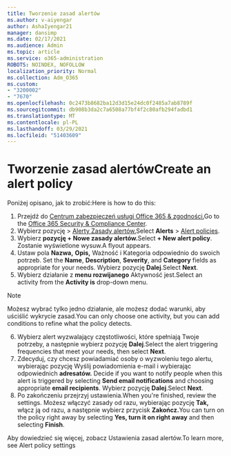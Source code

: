 ```yaml
---
title: Tworzenie zasad alertów
ms.author: v-aiyengar
author: AshaIyengar21
manager: dansimp
ms.date: 02/17/2021
ms.audience: Admin
ms.topic: article
ms.service: o365-administration
ROBOTS: NOINDEX, NOFOLLOW
localization_priority: Normal
ms.collection: Adm_O365
ms.custom:
- "3200002"
- "7670"
ms.openlocfilehash: 0c2473b8682ba12d3d15e24dc0f2485a7ab8789f
ms.sourcegitcommit: db908b3da2c7a6508a77bf4f2c80afb294fadbd1
ms.translationtype: MT
ms.contentlocale: pl-PL
ms.lasthandoff: 03/29/2021
ms.locfileid: "51403609"
---
```

# <a name="create-an-alert-policy"></a><span data-ttu-id="a4bb9-102">Tworzenie zasad alertów</span><span class="sxs-lookup"><span data-stu-id="a4bb9-102">Create an alert policy</span></span>

<span data-ttu-id="a4bb9-103">Poniżej opisano, jak to zrobić:</span><span class="sxs-lookup"><span data-stu-id="a4bb9-103">Here is how to do this:</span></span>

1. <span data-ttu-id="a4bb9-104">Przejdź do [Centrum zabezpieczeń usługi Office 365 & zgodności.](https://go.microsoft.com/fwlink/p/?linkid=2077143)</span><span class="sxs-lookup"><span data-stu-id="a4bb9-104">Go to the [Office 365 Security & Compliance Center](https://go.microsoft.com/fwlink/p/?linkid=2077143).</span></span>
1. <span data-ttu-id="a4bb9-105">Wybierz pozycję  >  [Alerty Zasady alertów.](https://go.microsoft.com/fwlink/?linkid=2103208)</span><span class="sxs-lookup"><span data-stu-id="a4bb9-105">Select **Alerts** > [Alert policies](https://go.microsoft.com/fwlink/?linkid=2103208).</span></span>
1. <span data-ttu-id="a4bb9-106">Wybierz **pozycję + Nowe zasady alertów.**</span><span class="sxs-lookup"><span data-stu-id="a4bb9-106">Select **+ New alert policy**.</span></span> <span data-ttu-id="a4bb9-107">Zostanie wyświetlone wysuw.</span><span class="sxs-lookup"><span data-stu-id="a4bb9-107">A flyout appears.</span></span>
1. <span data-ttu-id="a4bb9-108">Ustaw pola **Nazwa,** **Opis,**  Ważność i Kategoria odpowiednio do swoich potrzeb. </span><span class="sxs-lookup"><span data-stu-id="a4bb9-108">Set the **Name**, **Description**, **Severity**, and **Category** fields as appropriate for your needs.</span></span> <span data-ttu-id="a4bb9-109">Wybierz pozycję **Dalej**.</span><span class="sxs-lookup"><span data-stu-id="a4bb9-109">Select **Next**.</span></span>
1. <span data-ttu-id="a4bb9-110">Wybierz działanie z **menu rozwijanego** Aktywność jest.</span><span class="sxs-lookup"><span data-stu-id="a4bb9-110">Select an activity from the **Activity is** drop-down menu.</span></span>
> [!NOTE]
>  <span data-ttu-id="a4bb9-111">Możesz wybrać tylko jedno działanie, ale możesz dodać warunki, aby uściślić wykrycie zasad.</span><span class="sxs-lookup"><span data-stu-id="a4bb9-111">You can only choose one activity, but you can add conditions to refine what the policy detects.</span></span>
6. <span data-ttu-id="a4bb9-112">Wybierz alert wyzwalający częstotliwości, które spełniają Twoje potrzeby, a następnie wybierz pozycję **Dalej**.</span><span class="sxs-lookup"><span data-stu-id="a4bb9-112">Select the alert triggering frequencies that meet your needs, then select **Next**.</span></span>
7. <span data-ttu-id="a4bb9-113">Zdecyduj, czy chcesz powiadamiać osoby o wyzwoleniu tego alertu, wybierając pozycję Wyślij powiadomienia e-mail i wybierając odpowiednich **adresatów.** </span><span class="sxs-lookup"><span data-stu-id="a4bb9-113">Decide if you want to notify people when this alert is triggered by selecting **Send email notifications** and choosing appropriate **email recipients**.</span></span> <span data-ttu-id="a4bb9-114">Wybierz pozycję **Dalej**.</span><span class="sxs-lookup"><span data-stu-id="a4bb9-114">Select **Next**.</span></span>
8. <span data-ttu-id="a4bb9-115">Po zakończeniu przejrzyj ustawienia.</span><span class="sxs-lookup"><span data-stu-id="a4bb9-115">When you're finished, review the settings.</span></span> <span data-ttu-id="a4bb9-116">Możesz włączyć zasady od razu, wybierając pozycję **Tak,** włącz ją od razu, a następnie wybierz przycisk **Zakończ.**</span><span class="sxs-lookup"><span data-stu-id="a4bb9-116">You can turn on the policy right away by selecting **Yes, turn it on right away** and then selecting **Finish**.</span></span>

<span data-ttu-id="a4bb9-117">Aby dowiedzieć się więcej, zobacz Ustawienia zasad alertów.</span><span class="sxs-lookup"><span data-stu-id="a4bb9-117">To learn more, see Alert policy settings</span></span>

